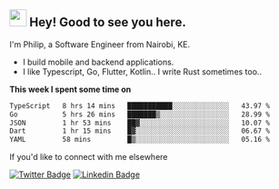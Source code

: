 <h2><img src="https://slackmojis.com/emojis/3643-cool-doge/download" width="30"/> Hey! Good to see you here.</h2>

<p>I'm Philip, a Software Engineer from Nairobi, KE. 

- I build mobile and backend applications.
- I like Typescript, Go, Flutter, Kotlin.. I write Rust sometimes too..</p>

**This week I spent some time on**
<!--START_SECTION:waka-->

```txt
TypeScript   8 hrs 14 mins   ███████████░░░░░░░░░░░░░░   43.97 %
Go           5 hrs 26 mins   ███████▒░░░░░░░░░░░░░░░░░   28.99 %
JSON         1 hr 53 mins    ██▓░░░░░░░░░░░░░░░░░░░░░░   10.07 %
Dart         1 hr 15 mins    █▓░░░░░░░░░░░░░░░░░░░░░░░   06.67 %
YAML         58 mins         █▒░░░░░░░░░░░░░░░░░░░░░░░   05.16 %
```

<!--END_SECTION:waka-->

If you'd like to connect with me elsewhere

[![Twitter Badge](https://img.shields.io/badge/-Twitter-1ca0f1?style=flat-square&labelColor=1ca0f1&logo=twitter&logoColor=white&link=https://twitter.com/_diogorodrigues)](https://twitter.com/kimathiphil)  [![Linkedin Badge](https://img.shields.io/badge/-LinkedIn-blue?style=flat-square&logo=Linkedin&logoColor=white&link=https://www.linkedin.com/in/philip-kimathi-2604a9114/)](https://www.linkedin.com/in/philip-kimathi-2604a9114/)
